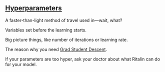 ## [Hyperparameters](#hyperparameters)

A faster-than-light method of travel used in—wait, what?

Variables set before the learning starts.

Big picture things, like number of iterations or learning rate.

The reason why you need [Grad Student Descent](#grad-student-descent).

If your parameters are too hyper, ask your doctor about what Ritalin can do for your model.

